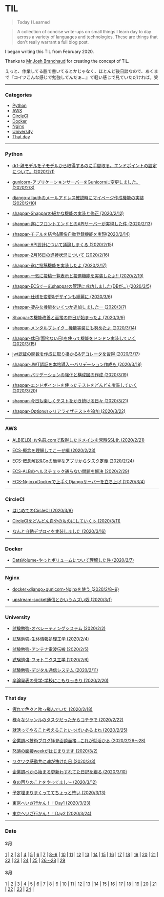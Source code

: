 # TIL
> Today I Learned

> A collection of concise write-ups on small things I learn day to day across a variety of languages and technologies. These are things that don't really warrant a full blog post.

I began writing this TIL from February 2020.

Thanks to [Mr,Josh Branchaud](https://github.com/jbranchaud/til) for creating the concept of TIL.

えっと、作業してる脇で書いてるとかじゃなく、ほとんど後日談なので、あくまで『コイツこんな感じで勉強してんだぁ...』て軽い感じで見ていただければ。笑

---
### Categories

- [Python](#python)
- [AWS](#aws)
- [CircleCI](#circleci)
- [Docker](#docker)
- [Nginx](#nginx)
- [University](#university)
- [That day](#that-day)

---

### Python

- [drf-親モデルを子モデルから取得するのに手間取る。エンドポイントの設定について。(2020/2/1)](https://github.com/Hirochon/til/blob/master/python/drf-%E8%A6%AA%E3%83%A2%E3%83%87%E3%83%AB%E3%82%92%E5%AD%90%E3%83%A2%E3%83%87%E3%83%AB%E3%81%8B%E3%82%89%E5%8F%96%E5%BE%97%E3%81%99%E3%82%8B%E3%81%AE%E3%81%AB%E6%89%8B%E9%96%93%E5%8F%96%E3%82%8B%E3%80%82%E3%82%A8%E3%83%B3%E3%83%89%E3%83%9D%E3%82%A4%E3%83%B3%E3%83%88%E3%81%AE%E8%A8%AD%E5%AE%9A%E3%81%AB%E3%81%A4%E3%81%84%E3%81%A6%E3%80%82.md)

- [gunicorn-アプリケーションサーバーをGunicornに変更しました。(2020/2/3)](https://github.com/Hirochon/til/blob/master/python/gunicorn-%E3%82%A2%E3%83%97%E3%83%AA%E3%82%B1%E3%83%BC%E3%82%B7%E3%83%A7%E3%83%B3%E3%82%B5%E3%83%BC%E3%83%90%E3%83%BC%E3%82%92Gunicorn%E3%81%AB%E5%A4%89%E6%9B%B4.md)

- [django-allauthのメールアドレス確認時にマイページ作成機能の実装 (2020/2/10)](https://github.com/Hirochon/til/blob/master/python/django-allauth%E3%81%AE%E3%83%A1%E3%83%BC%E3%83%AB%E3%82%A2%E3%83%89%E3%83%AC%E3%82%B9%E7%A2%BA%E8%AA%8D%E6%99%82%E3%81%AB%E3%83%9E%E3%82%A4%E3%83%9A%E3%83%BC%E3%82%B8%E4%BD%9C%E6%88%90%E6%A9%9F%E8%83%BD%E3%81%AE%E5%AE%9F%E8%A3%85.md)

- [shappar-Shapparの細かな機能の実装と修正 (2020/2/12)](https://github.com/Hirochon/til/blob/master/python/shappar-細かな機能の実装と修正.md)

- [shappar-遂にフロントエンドとのAPIサーバーが実現した件 (2020/2/13)](https://github.com/Hirochon/til/blob/master/python/shappar-遂にフロントエンドとのAPIサーバーが実現した件.md)

- [shappar-モデルを結合&画像自動登録機能を実現(2020/2/14)](https://github.com/Hirochon/til/blob/master/python/shappar-モデルを結合&画像自動登録機能を実現.md)

- [shappar-API設計について議論しまくる (2020/2/15)](https://github.com/Hirochon/til/blob/master/python/shappar-API設計について議論しまくる.md)

- [shappar-2月16日の進捗状況について (2020/2/16)](https://github.com/Hirochon/til/blob/master/python/shappar-2%E6%9C%8816%E6%97%A5%E3%81%AE%E9%80%B2%E6%8D%97%E7%8A%B6%E6%B3%81.md)

- [shappar-遂に投稿機能を実装したよ (2020/2/17)](https://github.com/Hirochon/til/blob/master/python/shappar-遂に投稿機能を実装したよ.md)

- [shappar-一気に投稿一覧表示と投票機能を実装したよ!! (2020/2/19)](https://github.com/Hirochon/til/blob/master/python/shappar-%E4%B8%80%E6%B0%97%E3%81%AB%E6%8A%95%E7%A8%BF%E4%B8%80%E8%A6%A7%E8%A1%A8%E7%A4%BA%E3%81%A8%E6%8A%95%E7%A5%A8%E6%A9%9F%E8%83%BD%E3%82%92%E5%AE%9F%E8%A3%85%E3%81%97%E3%81%9F%E3%82%88.md)

- [shappar-ECSで一応shapparの管理に成功しました(DBが...) (2020/3/5)](https://github.com/Hirochon/til/blob/master/python/shappar-ECSで一応shapparの管理に成功しました(DBが...).md)

- [shappar-仕様を変更&デザインも綺麗に (2020/3/6)](https://github.com/Hirochon/til/blob/master/python/shappar-仕様を変更&デザインも綺麗に.md)

- [shappar-凄みな機能をいくつか追加しましたー (2020/3/7)](https://github.com/Hirochon/til/blob/master/python/shappar-凄みな機能をいくつか追加しましたー.md)

- [Shapparの機能改善と面接の毎日が始まったよ (2020/3/9)](https://github.com/Hirochon/til/blob/master/python/Shapparの機能改善と面接の毎日が始まったよ.md)

- [shappar-メンタルブレイク...機能実装にも努めたよ (2020/3/14)](https://github.com/Hirochon/til/blob/master/python/shappar-%E3%83%A1%E3%83%B3%E3%82%BF%E3%83%AB%E3%83%96%E3%83%AC%E3%82%A4%E3%82%AF...%E6%A9%9F%E8%83%BD%E5%AE%9F%E8%A3%85%E3%81%AB%E3%82%82%E5%8A%AA%E3%82%81%E3%81%9F%E3%82%88.md)

- [shappar-休日(面接ない日)を使って機能をドンドン実装していく (2020/3/15)](https://github.com/Hirochon/til/blob/master/python/shappar-休日(面接ない日)を使って機能をドンドン実装していく.md)

- [jwt認証の関数を作成に取り掛かる&デコレータを習得 (2020/3/17)](https://github.com/Hirochon/til/blob/master/python/jwt%E8%AA%8D%E8%A8%BC%E3%81%AE%E9%96%A2%E6%95%B0%E3%82%92%E4%BD%9C%E6%88%90%E3%81%99%E3%82%8B%26%E3%83%87%E3%82%B3%E3%83%AC%E3%83%BC%E3%82%BF%E3%82%92%E7%BF%92%E5%BE%97.md)

- [shappar-JWT認証を本格導入〜バリデーション作成も (2020/3/18)](https://github.com/Hirochon/til/blob/master/python/shappar-JWT認証を本格導入〜バリデーション作成も.md)

- [shappar-バリデーションの強化と構成図の作成 (2020/3/19)](https://github.com/Hirochon/til/blob/master/python/shappar-バリデーションの強化と構成図の作成.md)

- [shappar-エンドポイントを使ったテストをどんどん実装していく (2020/3/20)](https://github.com/Hirochon/til/blob/master/python/shappar-エンドポイントを使ったテストをどんどん実装していく.md)

- [shappar-今日も楽しくテストをかき続ける日々 (2020/3/21)](https://github.com/Hirochon/til/blob/master/python/shappar-今日も楽しくテストをかき続ける日々.md)

- [shappar-Optionのシリアライザテストを追加 (2020/3/22)](https://github.com/Hirochon/til/blob/master/python/shappar-Optionのシリアライザテストを追加.md)

---

### AWS

- [ALB(ELB)-お名前.comで取得したドメインを常時SSL化 (2020/2/21)](https://github.com/Hirochon/til/blob/master/aws/ALB(ELB)-%E3%81%8A%E5%90%8D%E5%89%8D.com%E3%81%A7%E5%8F%96%E5%BE%97%E3%81%97%E3%81%9F%E3%83%89%E3%83%A1%E3%82%A4%E3%83%B3%E3%82%92%E5%B8%B8%E6%99%82SSL%E5%8C%96.md)

- [ECS-概念を理解してこーぜ編 (2020/2/23)](https://github.com/Hirochon/til/blob/master/aws/ECS-概念を理解してこーぜ編.md)

- [ECS-概念解説&Goの簡単なアプリからタスク定義 (2020/2/24)](https://github.com/Hirochon/til/blob/master/aws/ECS-概念解説&Goの簡単なアプリからタスク定義.md)

- [ECS-ALBのヘルスチェック通らない問題を解決 (2020/2/29)](https://github.com/Hirochon/til/blob/master/aws/ECS-ALBのヘルスチェック通らない問題を解決.md)

- [ECS-Nginx×Dockerで上手くDjangoサーバーを立ち上げ (2020/3/4)](https://github.com/Hirochon/til/blob/master/aws/ECS-Nginx×Dockerで上手くDjangoサーバーを立ち上げ.md)

---

### CircleCI

- [はじめてのCircleCI (2020/3/8)](https://github.com/Hirochon/til/blob/master/circleci/はじめてのCircleCI.md)

- [CircleCIをどんどん自分のものにしていくぅ (2020/3/11)](https://github.com/Hirochon/til/blob/master/circleci/CircleCIをどんどん自分のものにしていくぅ.md)

- [なんと自動デプロイを実装しました (2020/3/16)](https://github.com/Hirochon/til/blob/master/circleci/なんと自動デプロイを実装しました.md)

---

### Docker

- [DataVolume-やっとボリュームについて理解した件 (2020/2/7)](https://github.com/Hirochon/til/blob/master/docker/DataVolume-%E3%82%84%E3%81%A3%E3%81%A8%E3%83%9C%E3%83%AA%E3%83%A5%E3%83%BC%E3%83%A0%E3%81%AB%E3%81%A4%E3%81%84%E3%81%A6%E7%90%86%E8%A7%A3%E3%81%97%E3%81%9F%E4%BB%B6.md)

---

### Nginx

- [docker×django×gunicorn-Nginxを使う (2020/2/8~9)](https://github.com/Hirochon/til/blob/master/nginx/docker%C3%97django%C3%97gunicorn%E3%81%A7Nginx%E3%82%92%E4%BD%BF%E3%81%86.md)

- [upstream-socket通信とかいうムズい奴 (2020/3/1)](https://github.com/Hirochon/til/blob/master/nginx/upstream-socket通信とかいうムズい奴.md)

---

### University

- [試験勉強-オペレーティングシステム (2020/2/2)](https://github.com/Hirochon/til/blob/master/university/%E8%A9%A6%E9%A8%93%E5%8B%89%E5%BC%B7-%E3%82%AA%E3%83%9A%E3%83%AC%E3%83%BC%E3%83%86%E3%82%A3%E3%83%B3%E3%82%B0%E3%82%B7%E3%82%B9%E3%83%86%E3%83%A0.md)

- [試験勉強-生体情報処理工学 (2020/2/4)](https://github.com/Hirochon/til/blob/master/university/%E8%A9%A6%E9%A8%93%E5%8B%89%E5%BC%B7-%E7%94%9F%E4%BD%93%E6%83%85%E5%A0%B1%E5%87%A6%E7%90%86%E5%B7%A5%E5%AD%A6.md)

- [試験勉強-アンテナ電波伝搬 (2020/2/5)](https://github.com/Hirochon/til/blob/master/university/%E8%A9%A6%E9%A8%93%E5%8B%89%E5%BC%B7-%E3%82%A2%E3%83%B3%E3%83%86%E3%83%8A%E9%9B%BB%E6%B3%A2%E4%BC%9D%E6%90%AC.md)

- [試験勉強-フォトニクス工学 (2020/2/6)](https://github.com/Hirochon/til/blob/master/university/%E8%A9%A6%E9%A8%93%E5%8B%89%E5%BC%B7-%E3%83%95%E3%82%A9%E3%83%88%E3%83%8B%E3%82%AF%E3%82%B9%E5%B7%A5%E5%AD%A6.md)

- [試験勉強-デジタル通信システム (2020/2/11)](https://github.com/Hirochon/til/blob/master/university/試験勉強-デジタル通信工学.md)

- [卒論発表の見学-学校にこもりっきり (2020/2/20)](https://github.com/Hirochon/til/blob/master/university/卒論発表の見学-学校にこもりっきり.md)

---

### That day

- [疲れで色々と吹っ飛んでいた (2020/2/18)](https://github.com/Hirochon/til/blob/master/thatday/疲れで色々と吹っ飛んでいた.md)

- [様々なジャンルのタスクだったからコチラで (2020/2/22)](https://github.com/Hirochon/til/blob/master/thatday/様々なジャンルのタスクだったからコチラで.md)

- [就活ってやること考えることいっぱいあるよね (2020/2/25)](https://github.com/Hirochon/til/blob/master/thatday/就活ってやること考えることいっぱいあるよね.md)

- [企業調べ技術ブログ拝見面談面接...これが就活かぁ (2020/2/26〜28)](https://github.com/Hirochon/til/blob/master/thatday/企業調べ技術ブログ拝見面談面接...これが就活かぁ.md)

- [怒涛の面接weekがはじまります (2020/3/2)](https://github.com/Hirochon/til/blob/master/thatday/怒涛の面接weekがはじまります.md)

- [ワクワク感動共に魂が抜けた日 (2020/3/3)](https://github.com/Hirochon/til/blob/master/thatday/ワクワク感動共に魂が抜けた日.md)

- [企業調べから始まる更新わすれてた日記を綴る (2020/3/10)](https://github.com/Hirochon/til/blob/master/thatday/企業調べから始まる更新わすれてた日記を綴る.md)

- [身の回りのことをやってまし〜 (2020/3/12)](https://github.com/Hirochon/til/blob/master/thatday/身の回りのことをやってまし〜.md)

- [予定埋まりまくっててちょっと怖い (2020/3/13)](https://github.com/Hirochon/til/blob/master/thatday/予定埋まりまくっててちょっと怖い.md)

- [東京へいざ行かん！！Day1 (2020/3/23)](https://github.com/Hirochon/til/blob/master/thatday/東京へいざ行かん！！Day1.md)

- [東京へいざ行かん！！Day2 (2020/3/24)](https://github.com/Hirochon/til/blob/master/thatday/東京へいざ行かん！！Day2.md)

---

### Date

#### 2月
[1](https://github.com/Hirochon/til/blob/master/python/drf-%E8%A6%AA%E3%83%A2%E3%83%87%E3%83%AB%E3%82%92%E5%AD%90%E3%83%A2%E3%83%87%E3%83%AB%E3%81%8B%E3%82%89%E5%8F%96%E5%BE%97%E3%81%99%E3%82%8B%E3%81%AE%E3%81%AB%E6%89%8B%E9%96%93%E5%8F%96%E3%82%8B%E3%80%82%E3%82%A8%E3%83%B3%E3%83%89%E3%83%9D%E3%82%A4%E3%83%B3%E3%83%88%E3%81%AE%E8%A8%AD%E5%AE%9A%E3%81%AB%E3%81%A4%E3%81%84%E3%81%A6%E3%80%82.md) | [2](https://github.com/Hirochon/til/blob/master/university/%E8%A9%A6%E9%A8%93%E5%8B%89%E5%BC%B7-%E3%82%AA%E3%83%9A%E3%83%AC%E3%83%BC%E3%83%86%E3%82%A3%E3%83%B3%E3%82%B0%E3%82%B7%E3%82%B9%E3%83%86%E3%83%A0.md) | [3](https://github.com/Hirochon/til/blob/master/python/gunicorn-%E3%82%A2%E3%83%97%E3%83%AA%E3%82%B1%E3%83%BC%E3%82%B7%E3%83%A7%E3%83%B3%E3%82%B5%E3%83%BC%E3%83%90%E3%83%BC%E3%82%92Gunicorn%E3%81%AB%E5%A4%89%E6%9B%B4.md) | [4](https://github.com/Hirochon/til/blob/master/university/%E8%A9%A6%E9%A8%93%E5%8B%89%E5%BC%B7-%E7%94%9F%E4%BD%93%E6%83%85%E5%A0%B1%E5%87%A6%E7%90%86%E5%B7%A5%E5%AD%A6.md) | [5](https://github.com/Hirochon/til/blob/master/university/%E8%A9%A6%E9%A8%93%E5%8B%89%E5%BC%B7-%E3%82%A2%E3%83%B3%E3%83%86%E3%83%8A%E9%9B%BB%E6%B3%A2%E4%BC%9D%E6%90%AC.md) | [6](https://github.com/Hirochon/til/blob/master/university/%E8%A9%A6%E9%A8%93%E5%8B%89%E5%BC%B7-%E3%83%95%E3%82%A9%E3%83%88%E3%83%8B%E3%82%AF%E3%82%B9%E5%B7%A5%E5%AD%A6.md) | [7](https://github.com/Hirochon/til/blob/master/docker/DataVolume-%E3%82%84%E3%81%A3%E3%81%A8%E3%83%9C%E3%83%AA%E3%83%A5%E3%83%BC%E3%83%A0%E3%81%AB%E3%81%A4%E3%81%84%E3%81%A6%E7%90%86%E8%A7%A3%E3%81%97%E3%81%9F%E4%BB%B6.md) | [8~9](https://github.com/Hirochon/til/blob/master/nginx/docker%C3%97django%C3%97gunicorn%E3%81%A7Nginx%E3%82%92%E4%BD%BF%E3%81%86.md) | [10](https://github.com/Hirochon/til/blob/master/python/django-allauth%E3%81%AE%E3%83%A1%E3%83%BC%E3%83%AB%E3%82%A2%E3%83%89%E3%83%AC%E3%82%B9%E7%A2%BA%E8%AA%8D%E6%99%82%E3%81%AB%E3%83%9E%E3%82%A4%E3%83%9A%E3%83%BC%E3%82%B8%E4%BD%9C%E6%88%90%E6%A9%9F%E8%83%BD%E3%81%AE%E5%AE%9F%E8%A3%85.md) | [11](https://github.com/Hirochon/til/blob/master/university/試験勉強-デジタル通信工学.md) | [12](https://github.com/Hirochon/til/blob/master/python/shappar-細かな機能の実装と修正.md) | [13](https://github.com/Hirochon/til/blob/master/python/shappar-遂にフロントエンドとのAPIサーバーが実現した件.md) | [14](https://github.com/Hirochon/til/blob/master/python/shappar-モデルを結合&画像自動登録機能を実現.md) | [15](https://github.com/Hirochon/til/blob/master/python/shappar-API設計について議論しまくる.md) | [16](https://github.com/Hirochon/til/blob/master/python/shappar-2%E6%9C%8816%E6%97%A5%E3%81%AE%E9%80%B2%E6%8D%97%E7%8A%B6%E6%B3%81.md) | [17](https://github.com/Hirochon/til/blob/master/python/shappar-遂に投稿機能を実装したよ.md) | [18](https://github.com/Hirochon/til/blob/master/thatday/疲れで色々と吹っ飛んでいた.md) | [19](https://github.com/Hirochon/til/blob/master/python/shappar-%E4%B8%80%E6%B0%97%E3%81%AB%E6%8A%95%E7%A8%BF%E4%B8%80%E8%A6%A7%E8%A1%A8%E7%A4%BA%E3%81%A8%E6%8A%95%E7%A5%A8%E6%A9%9F%E8%83%BD%E3%82%92%E5%AE%9F%E8%A3%85%E3%81%97%E3%81%9F%E3%82%88.md) | [20](https://github.com/Hirochon/til/blob/master/university/卒論発表の見学-学校にこもりっきり.md) | [21](https://github.com/Hirochon/til/blob/master/aws/ALB(ELB)-%E3%81%8A%E5%90%8D%E5%89%8D.com%E3%81%A7%E5%8F%96%E5%BE%97%E3%81%97%E3%81%9F%E3%83%89%E3%83%A1%E3%82%A4%E3%83%B3%E3%82%92%E5%B8%B8%E6%99%82SSL%E5%8C%96.md) | [22](https://github.com/Hirochon/til/blob/master/thatday/様々なジャンルのタスクだったからコチラで.md) | [23](https://github.com/Hirochon/til/blob/master/aws/ECS-概念を理解してこーぜ編.md) | [24](https://github.com/Hirochon/til/blob/master/aws/ECS-概念解説&Goの簡単なアプリからタスク定義.md) | [25](https://github.com/Hirochon/til/blob/master/thatday/就活ってやること考えることいっぱいあるよね.md) | [26〜28](https://github.com/Hirochon/til/blob/master/thatday/企業調べ技術ブログ拝見面談面接...これが就活かぁ.md) | [29](https://github.com/Hirochon/til/blob/master/aws/ECS-ALBのヘルスチェック通らない問題を解決.md)

#### 3月
[1](https://github.com/Hirochon/til/blob/master/nginx/upstream-socket通信とかいうムズい奴.md) | [2](https://github.com/Hirochon/til/blob/master/thatday/怒涛のEveryDay面接はじまります.md) | [3](https://github.com/Hirochon/til/blob/master/thatday/ワクワク感動共に魂が抜けた日.md) | [4](https://github.com/Hirochon/til/blob/master/aws/ECS-Nginx×Dockerで上手くDjangoサーバーを立ち上げ.md) | [5](https://github.com/Hirochon/til/blob/master/python/shappar-ECSで一応shapparの管理に成功しました(DBが...).md) | [6](https://github.com/Hirochon/til/blob/master/python/shappar-仕様を変更&デザインも綺麗に.md) | [7](https://github.com/Hirochon/til/blob/master/python/shappar-凄みな機能をいくつか追加しましたー.md) | [8](https://github.com/Hirochon/til/blob/master/circleci/はじめてのCircleCI.md) | [9](https://github.com/Hirochon/til/blob/master/python/Shapparの機能改善と面接の毎日が始まったよ.md) | [10](https://github.com/Hirochon/til/blob/master/thatday/企業調べから始まる更新わすれてた日記を綴る.md) | [11](https://github.com/Hirochon/til/blob/master/circleci/CircleCIをどんどん自分のものにしていくぅ.md) | [12](https://github.com/Hirochon/til/blob/master/thatday/身の回りのことをやってまし〜.md) | [13](https://github.com/Hirochon/til/blob/master/thatday/予定埋まりまくっててちょっと怖い.md) | [14](https://github.com/Hirochon/til/blob/master/python/shappar-%E3%83%A1%E3%83%B3%E3%82%BF%E3%83%AB%E3%83%96%E3%83%AC%E3%82%A4%E3%82%AF...%E6%A9%9F%E8%83%BD%E5%AE%9F%E8%A3%85%E3%81%AB%E3%82%82%E5%8A%AA%E3%82%81%E3%81%9F%E3%82%88.md) | [15](https://github.com/Hirochon/til/blob/master/python/shappar-休日(面接ない日)を使って機能をドンドン実装していく.md) | [16](https://github.com/Hirochon/til/blob/master/circleci/なんと自動デプロイを実装しました.md) | [17](https://github.com/Hirochon/til/blob/master/python/jwt%E8%AA%8D%E8%A8%BC%E3%81%AE%E9%96%A2%E6%95%B0%E3%82%92%E4%BD%9C%E6%88%90%E3%81%99%E3%82%8B%26%E3%83%87%E3%82%B3%E3%83%AC%E3%83%BC%E3%82%BF%E3%82%92%E7%BF%92%E5%BE%97.md) | [18](https://github.com/Hirochon/til/blob/master/python/shappar-JWT認証を本格導入〜バリデーション作成も.md) | [19](https://github.com/Hirochon/til/blob/master/python/shappar-バリデーションの強化と構成図の作成.md) | [20](https://github.com/Hirochon/til/blob/master/python/shappar-エンドポイントを使ったテストをどんどん実装していく.md) | [21](https://github.com/Hirochon/til/blob/master/python/shappar-今日も楽しくテストをかき続ける日々.md) | [22](https://github.com/Hirochon/til/blob/master/python/shappar-Optionのシリアライザテストを追加.md) | [23](https://github.com/Hirochon/til/blob/master/thatday/東京へいざ行かん！！Day1.md) | [24](https://github.com/Hirochon/til/blob/master/thatday/東京へいざ行かん！！Day2.md) | 
